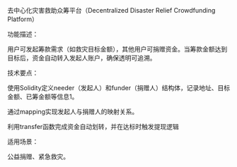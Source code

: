 去中心化灾害救助众筹平台（Decentralized Disaster Relief Crowdfunding Platform）

功能描述：

用户可发起筹款需求（如救灾目标金额），其他用户可捐赠资金。当筹款金额达到目标后，资金自动转入发起人账户，确保透明可追溯。

技术要点：

使用Solidity定义needer（发起人）和funder（捐赠人）结构体，记录地址、目标金额、已筹金额等信息1。

通过mapping实现发起人与捐赠人的映射关系。

利用transfer函数完成资金自动划转，并在达标时触发提现逻辑

适用场景：

公益捐赠、紧急救灾。
